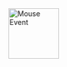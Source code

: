 
<img src="https://user-images.githubusercontent.com/94288727/210132545-c9f15271-3bc3-4607-9cac-24379577b4c6.png" alt="Mouse Event" style="height:100px;">

